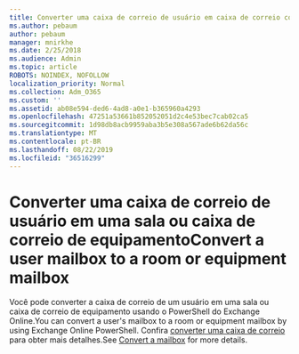 ```yaml
---
title: Converter uma caixa de correio de usuário em caixa de correio compartilhada
ms.author: pebaum
author: pebaum
manager: mnirkhe
ms.date: 2/25/2018
ms.audience: Admin
ms.topic: article
ROBOTS: NOINDEX, NOFOLLOW
localization_priority: Normal
ms.collection: Adm_O365
ms.custom: ''
ms.assetid: ab08e594-ded6-4ad8-a0e1-b365960a4293
ms.openlocfilehash: 47251a53661b852052051d2c4e53bec7cab02ca5
ms.sourcegitcommit: 1d98db8acb9959aba3b5e308a567ade6b62da56c
ms.translationtype: MT
ms.contentlocale: pt-BR
ms.lasthandoff: 08/22/2019
ms.locfileid: "36516299"
---
```

# <a name="convert-a-user-mailbox-to-a-room-or-equipment-mailbox"></a><span data-ttu-id="0c967-102">Converter uma caixa de correio de usuário em uma sala ou caixa de correio de equipamento</span><span class="sxs-lookup"><span data-stu-id="0c967-102">Convert a user mailbox to a room or equipment mailbox</span></span>

<span data-ttu-id="0c967-103">Você pode converter a caixa de correio de um usuário em uma sala ou caixa de correio de equipamento usando o PowerShell do Exchange Online.</span><span class="sxs-lookup"><span data-stu-id="0c967-103">You can convert a user's mailbox to a room or equipment mailbox by using Exchange Online PowerShell.</span></span> <span data-ttu-id="0c967-104">Confira [converter uma caixa de correio](https://go.microsoft.com/fwlink/p/?LinkId=832875) para obter mais detalhes.</span><span class="sxs-lookup"><span data-stu-id="0c967-104">See [Convert a mailbox](https://go.microsoft.com/fwlink/p/?LinkId=832875) for more details.</span></span> 
  

